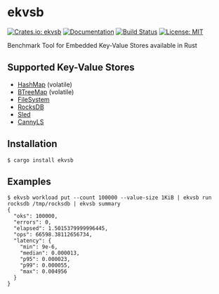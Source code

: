ekvsb
=====

[![Crates.io: ekvsb](https://img.shields.io/crates/v/ekvsb.svg)](https://crates.io/crates/ekvsb)
[![Documentation](https://docs.rs/ekvsb/badge.svg)](https://docs.rs/ekvsb)
[![Build Status](https://travis-ci.org/sile/ekvsb.svg?branch=master)](https://travis-ci.org/sile/ekvsb)
[![License: MIT](https://img.shields.io/badge/license-MIT-blue.svg)](LICENSE)

Benchmark Tool for Embedded Key-Value Stores available in Rust

Supported Key-Value Stores
--------------------------

- [HashMap](https://doc.rust-lang.org/std/collections/struct.HashMap.html) (volatile)
- [BTreeMap](https://doc.rust-lang.org/std/collections/struct.BTreeMap.html) (volatile)
- [FileSystem](https://docs.rs/ekvsb/0/ekvsb/kvs/struct.FileSystemKvs.html)
- [RocksDB](https://crates.io/crates/rocksdb)
- [Sled](https://crates.io/crates/sled)
- [CannyLS](https://crates.io/crates/cannyls)

Installation
------------

```console
$ cargo install ekvsb
```

Examples
--------

```console
$ ekvsb workload put --count 100000 --value-size 1KiB | ekvsb run rocksdb /tmp/rocksdb | ekvsb summary
{
  "oks": 100000,
  "errors": 0,
  "elapsed": 1.5015379999996445,
  "ops": 66598.38112656734,
  "latency": {
    "min": 9e-6,
    "median": 0.000013,
    "p95": 0.000023,
    "p99": 0.000055,
    "max": 0.004956
  }
}
```
